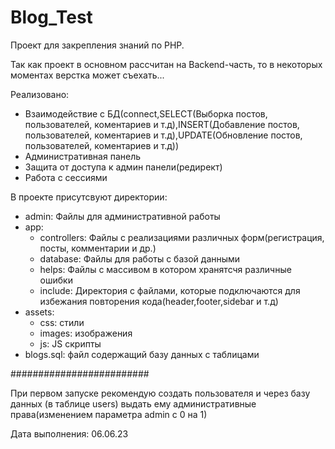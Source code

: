 # Blog_Test
Проект для закрепления знаний по PHP.

Так как проект в основном рассчитан на Backend-часть, то в некоторых моментах верстка может съехать...

Реализовано:
* Взаимодействие с БД(connect,SELECT(Выборка постов, пользователей, коментариев и т.д),INSERT(Добавление постов, пользователей, коментариев и т.д),UPDATE(Обновление постов, пользователей, коментариев и т.д))
* Административная панель
* Защита от доступа к админ панели(редирект)
* Работа с сессиями
  
В проекте присутсвуют директории:
* admin: Файлы для административной работы
* app:
    * controllers: Файлы с реализациями различных форм(регистрация, посты, комментарии и др.)
    * database: Файлы для работы с базой данными
    * helps: Файлы с массивом в котором хранятсчя различные ошибки
    * include: Директория с файлами, которые подключаются для избежания повторения кода(header,footer,sidebar и т.д)
* assets:
    * css: стили
    * images: изображения
    * js: JS скрипты
* blogs.sql: файл содержащий базу данных с таблицами

#########################

При первом запуске рекомендую создать пользователя и через базу данных (в таблице users) выдать ему административные права(изменением параметра admin с 0 на 1)

Дата выполнения: 06.06.23
